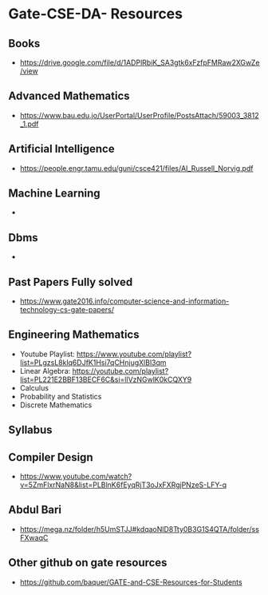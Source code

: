 # Gate-CSE-DA- Resources
 ## Books 
  - https://drive.google.com/file/d/1ADPlRbiK_SA3gtk6xFzfpFMRaw2XGwZe/view
 ## Advanced Mathematics
 - https://www.bau.edu.jo/UserPortal/UserProfile/PostsAttach/59003_3812_1.pdf
 ## Artificial Intelligence
 - https://people.engr.tamu.edu/guni/csce421/files/AI_Russell_Norvig.pdf
 ## Machine Learning
 - 
 ## Dbms
 - 
 ## Past Papers Fully solved
 
  - https://www.gate2016.info/computer-science-and-information-technology-cs-gate-papers/

  
 ## Engineering Mathematics
 
  - Youtube Playlist: https://www.youtube.com/playlist?list=PLgzsL8klq6DJfK1Hsi7qCHnjugXlBl3qm
  - Linear Algebra: https://youtube.com/playlist?list=PL221E2BBF13BECF6C&si=llVzNGwlK0kCQXY9
  - Calculus
  - Probability and Statistics
  - Discrete Mathematics

## Syllabus 

## Compiler Design 
  - https://www.youtube.com/watch?v=5ZmFlxrNaN8&list=PLBlnK6fEyqRjT3oJxFXRgjPNzeS-LFY-q

## Abdul Bari 
  - https://mega.nz/folder/h5UmSTJJ#kdqaoNlD8Tty0B3G1S4QTA/folder/ssFXwaqC
## Other github on gate resources
  - https://github.com/baquer/GATE-and-CSE-Resources-for-Students
    

